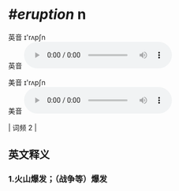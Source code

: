 # ***\#eruption*** n
英音 ɪ'rʌpʃn  
英音
<audio src="./media/eruption-B.aac" controls="controls"></audio>

美音 ɪ'rʌpʃn  
美音
<audio src="./media/eruption.aac" controls="controls"></audio>



| 词频 2 |  

英文释义
---
### 1.**火山爆发；（战争等）爆发**  


